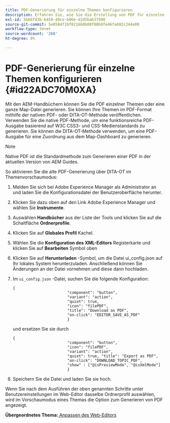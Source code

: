 ```yaml
---
title: PDF-Generierung für einzelne Themen konfigurieren
description: Erfahren Sie, wie Sie die Erstellung von PDF für einzelne Themen konfigurieren
exl-id: 5b66fd3b-6450-49ce-b06e-d2d5bab37990
source-git-commit: 5e0584f1bf0216b8b00f00b9fe46fa682c244e08
workflow-type: tm+mt
source-wordcount: '268'
ht-degree: 0%

---
```


# PDF-Generierung für einzelne Themen konfigurieren {#id22ADC70M0XA}

Mit den AEM-Handbüchern können Sie die PDF einzelner Themen oder eine ganze Map-Datei generieren. Sie können Ihre Themen im PDF-Format mithilfe der nativen PDF- oder DITA-OT-Methode veröffentlichen. Verwenden Sie die native PDF-Methode, um eine funktionsreiche PDF-Ausgabe basierend auf W3C CSS3- und CSS-Medienstandards zu generieren. Sie können die DITA-OT-Methode verwenden, um eine PDF-Ausgabe für eine Zuordnung aus dem Map-Dashboard zu generieren.

>[!NOTE]
>
> Native PDF ist die Standardmethode zum Generieren einer PDF in der aktuellen Version von AEM Guides.

So aktivieren Sie die alte PDF-Generierung über DITA-OT im Themenvorschaumodus:

1. Melden Sie sich bei Adobe Experience Manager als Administrator an und laden Sie die Konfigurationsdatei der Benutzeroberfläche herunter.

1. Klicken Sie dazu oben auf den Link Adobe Experience Manager und wählen Sie **Instrumente**.
1. Auswählen **Handbücher** aus der Liste der Tools und klicken Sie auf die Schaltfläche **Ordnerprofile**.
1. Klicken Sie auf **Globales Profil** Kachel.
1. Wählen Sie die **Konfiguration des XML-Editors** Registerkarte und klicken Sie auf **Bearbeiten** Symbol oben
1. Klicken Sie auf **Herunterladen** -Symbol, um die Datei ui\_config.json auf Ihr lokales System herunterzuladen. Anschließend können Sie Änderungen an der Datei vornehmen und diese dann hochladen.
1. Im `ui_config.json` -Datei, suchen Sie die folgende Konfiguration:

   ```
   {
                           "component": "button",
                           "variant": "action",
                           "quiet": true,
                           "icon": "filePDF",
                           "title": "Download as PDF",
                           "on-click": "EDITOR_SAVE_AS_PDF"
                           }
   ```

   und ersetzen Sie sie durch

   ```
   {
                           "component": "button",
                           "icon": "filePDF",
                           "variant": "action",
                           "quiet": true, "title": "Export as PDF",
                           "on-click": "DOWNLOAD_TOPIC_PDF",
                           "show" : ["@isPreviewMode", "@isXmlMode"]
                           }
   ```

1. Speichern Sie die Datei und laden Sie sie hoch.

Wenn Sie nach dem Ausführen der oben genannten Schritte unter Benutzereinstellungen im Web-Editor dasselbe Ordnerprofil auswählen, wird im Vorschaumodus eines Themas die Option zum Generieren von PDF angezeigt.

**Übergeordnetes Thema:**[ Anpassen des Web-Editors](conf-web-editor.md)
